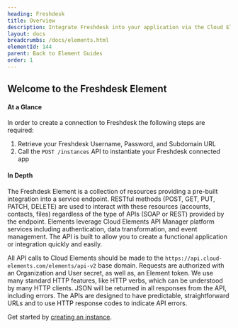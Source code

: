 ```yaml
---
heading: Freshdesk
title: Overview
description: Integrate Freshdesk into your application via the Cloud Elements APIs.
layout: docs
breadcrumbs: /docs/elements.html
elementId: 144
parent: Back to Element Guides
order: 1
---
```


## Welcome to the Freshdesk Element


#### At a Glance

In order to create a connection to Freshdesk the following steps are required:

1. Retrieve your Freshdesk Username, Password, and Subdomain URL
2. Call the `POST /instances` API to instantiate your Freshdesk connected app

#### In Depth

The Freshdesk Element is a collection of resources providing a pre-built integration into a service endpoint. RESTful methods (POST, GET, PUT, PATCH, DELETE) are used to interact with these resources (accounts, contacts, files) regardless of the type of APIs (SOAP or REST) provided by the endpoint. Elements leverage Cloud Elements API Manager platform services including authentication, data transformation, and event management.  The API is built to allow you to create a functional application or integration quickly and easily.

All API calls to Cloud Elements should be made to the `https://api.cloud-elements.com/elements/api-v2` base domain. Requests are authorized with an Organization and User secret, as well as, an Element token.  We use many standard HTTP features, like HTTP verbs, which can be understood by many HTTP clients. JSON will be returned in all responses from the API, including errors. The APIs are designed to have predictable, straightforward URLs and to use HTTP response codes to indicate API errors.

Get started by [creating an instance](freshdesk-create-instance.html).
